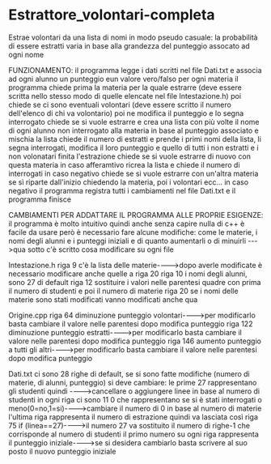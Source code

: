 # Estrattore_volontari-completa
Estrae volontari da una lista di nomi in modo pseudo casuale: la probabilità di essere estratti varia in base alla grandezza del punteggio assocato ad ogni nome

FUNZIONAMENTO:
il programma legge i dati scritti nel file Dati.txt e associa ad ogni alunno un punteggio eun valore vero/falso per ogni materia
il programma chiede prima la materia per la quale estrarre (deve essere scritta nello stesso modo di quelle elencate nel file Intestazione.h)
poi chiede se ci sono eventuali volontari (deve essere scritto il numero dell'elenco di chi va volontario) poi ne modifica il punteggio e lo segna interrogato
chiede se si vuole estrarre e crea una lista con più volte il nome di ogni alunno non interrogato alla materia in base al punteggio associato e mischia la lista
chiede il numero di estratti e prende i primi nomi della lista, li segna interrogati, modifica il loro punteggio e quello di tutti i non estratti e i non volonatari
finita l'estrazione chiede se si vuole estrarre di nuovo con questa materia in caso afferamtivo ricrea la lista e chiede il numero di interrogati
in caso negativo chiede se si vuole estrarre con un'altra materia se sì riparte dall'inizio chiedendo la materia, poi i volontari ecc...
in caso negativo il programma registra tutti i cambiamenti nel file Dati.txt e il programma finisce

CAMBIAMENTI PER ADDATTARE IL PROGRAMMA ALLE PROPRIE ESIGENZE:
il programma è molto intuitivo quindi anche senza capire nulla di c++ è facile da usare però è necessario fare alcune modifiche:
come le materie, i nomi degli alunni e i punteggi iniziali e di quanto aumentarli o di minuirli --->qua sotto c'è scritto cosa modificare su ogni file 
  
Intestazione.h
riga 9 c'è la lista delle materie---->dopo averle modificate è necessario modificare anche quelle a riga 20
riga 10 i nomi degli alunni, sono 27 di default
riga 12 sostituire i valori nelle parentesi quadre con prima il numero di studenti e poi il numero di materie
riga 20 se i nomi delle materie sono stati modificati vanno modificati anche qua

Origine.cpp
riga 64   diminuzione punteggio volontari---->per modificarlo basta cambiare il valore nelle parentesi dopo modifica punteggio
riga 122  diminuzione punteggio estratti---->per modificarlo basta cambiare il valore nelle parentesi dopo modifica punteggio
riga 146  aumento punteggio a tutti gli altri---->per modificarlo basta cambiare il valore nelle parentesi dopo modifica punteggio

Dati.txt
ci sono 28 righe di default, se si sono fatte modifiche (numero di materie, di alunni, punteggio) si deve cambiare:
  le prime 27 rappresentano gli studenti quindi ---->cancellare o aggiungere linee in base al numero di studenti
  in ogni riga ci sono 11 0 che rappresentano se si è stati interrogati o meno(0=no,1=si)---->cambiare il numero di 0 in base al numero di materie
  l'ultima riga rappresenta il numero di estrazione quindi va lasciata così
  riga 75 if (linea==27)---->il numero 27 va sostituito il numero di righe-1 che corrisponde al numero di studenti
  il primo numero su ogni riga rappresenta il punteggio iniziale---->se si desidera cambiarlo basta scrivere al suo posto il nuovo punteggio iniziale 
